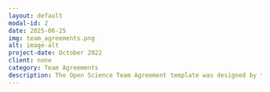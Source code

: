 ```yaml
---
layout: default
modal-id: 2
date: 2025-06-25
img: team_agreements.png
alt: image-alt
project-date: October 2022
client: none
category: Team Agreements
description: The Open Science Team Agreement template was designed by the Bay Area Open Science Group as a resources for teams interested in having conversations about open science and codifying their practices. To use it for your team, download a copy in your file format of choice, learn more about the topics, modify the highlighted sections, and delete the sections that aren’t relevant to your research.
---
```

